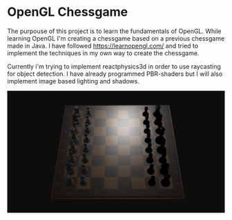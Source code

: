 # OpenGL Chessgame
The purpouse of this project is to learn the fundamentals of OpenGL. While learning OpenGL I'm creating a chessgame based on a previous chessgame made in Java. I have followed https://learnopengl.com/ and tried to implement the techniques in my own way to create the chessgame. 

Currently i'm trying to implement reactphysics3d in order to use raycasting for object detection. I have already programmed PBR-shaders but I will also implement image based lighting and shadows. 

![OpenGL Chess](opengl_chess.png)
